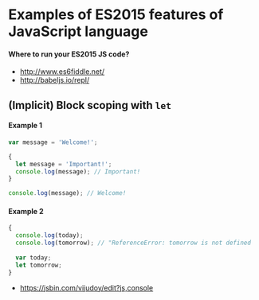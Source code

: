 # Examples of ES2015 features of JavaScript language

#### Where to run your ES2015 JS code?

+ http://www.es6fiddle.net/
+ http://babeljs.io/repl/

## (Implicit) Block scoping with `let`

#### Example 1

```js
var message = 'Welcome!';

{
  let message = 'Important!';
  console.log(message); // Important!
}

console.log(message); // Welcome!
```

#### Example 2

```js
{
  console.log(today);
  console.log(tomorrow); // "ReferenceError: tomorrow is not defined
  
  var today;
  let tomorrow;
}
```

+ https://jsbin.com/vijudoy/edit?js,console
